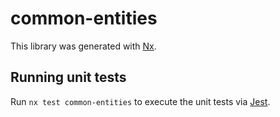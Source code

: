 # common-entities

This library was generated with [Nx](https://nx.dev).

## Running unit tests

Run `nx test common-entities` to execute the unit tests via [Jest](https://jestjs.io).

